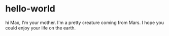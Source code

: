 # hello-world

hi Max,
I'm your mother. I'm a pretty creature coming from Mars.
I hope you could enjoy your life on the earth.

